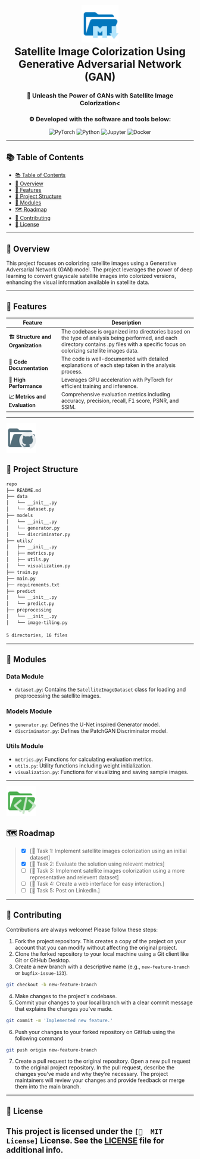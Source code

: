 
<div align="center">
<h1 align="center">
<img src="https://raw.githubusercontent.com/PKief/vscode-material-icon-theme/ec559a9f6bfd399b82bb44393651661b08aaf7ba/icons/folder-markdown-open.svg" width="100" />
<br>
 Satellite Image Colorization Using Generative Adversarial Network (GAN)
</h1>
<h3 align="center">📍 Unleash the Power of GANs with Satellite Image Colorization<</h3>
<h3 align="center">⚙️ Developed with the software and tools below:</h3>

<p align="center">
<img src="https://img.shields.io/badge/PyTorch-EE4C2C.svg?style=for-the-badge&logo=PyTorch&logoColor=white" alt="PyTorch" />
<img src="https://img.shields.io/badge/Python-3776AB.svg?style=for-the-badge&logo=Python&logoColor=white" alt="Python" />
<img src="https://img.shields.io/badge/Jupyter-F37626.svg?style=for-the-badge&logo=Jupyter&logoColor=white" alt="Jupyter" />
<img src="https://img.shields.io/badge/Docker-2496ED.svg?style=for-the-badge&logo=Docker&logoColor=white" alt="Docker" />
</p>
</div>

---

## 📚 Table of Contents
- [📚 Table of Contents](#-table-of-contents)
- [📍 Overview](#-overview)
- [💫 Features](#-features)
- [📂 Project Structure](#project-structure)
- [🧩 Modules](#modules)
- [🗺 Roadmap](#-roadmap)
- [🤝 Contributing](#-contributing)
- [📄 License](#-license)

---


## 📍 Overview

This project focuses on colorizing satellite images using a Generative Adversarial Network (GAN) model. The project leverages the power of deep learning to convert grayscale satellite images into colorized versions, enhancing the visual information available in satellite data.

---

## 💫 Features


| Feature                     | Description                                                                                                 |
|-----------------------------|-------------------------------------------------------------------------------------------------------------|
| **🏗 Structure and Organization** | The codebase is organized into directories based on the type of analysis being performed, and each directory contains .py files with a specific focus on colorizing satellite images data. |
| **📝 Code Documentation**        | The code is well-documented with detailed explanations of each step taken in the analysis process.     |
| **🚀 High Performance**          | Leverages GPU acceleration with PyTorch for efficient training and inference.                          |
| **📈 Metrics and Evaluation**    | Comprehensive evaluation metrics including accuracy, precision, recall, F1 score, PSNR, and SSIM.      |
---


<img src="https://raw.githubusercontent.com/PKief/vscode-material-icon-theme/ec559a9f6bfd399b82bb44393651661b08aaf7ba/icons/folder-github-open.svg" width="80" />

## 📂 Project Structure


```bash
repo
├── README.md
├── data
│   └── __init__.py
│   └── dataset.py
├── models
│   └── __init__.py
│   └── generator.py
│   └── discriminator.py
├── utils/
│   ├── __init__.py
│   ├── metrics.py
│   ├── utils.py
│   └── visualization.py
├── train.py
├── main.py
├── requirements.txt
├── predict
│   └── __init__.py
│   └── predict.py
├── preprocessing
│   └── __init__.py
│   └── image-tiling.py

5 directories, 16 files
```

---

## 🧩 Modules

### Data Module
- `dataset.py`: Contains the `SatelliteImageDataset` class for loading and preprocessing the satellite images.

### Models Module
- `generator.py`: Defines the U-Net inspired Generator model.
- `discriminator.py`: Defines the PatchGAN Discriminator model.

### Utils Module
- `metrics.py`: Functions for calculating evaluation metrics.
- `utils.py`: Utility functions including weight initialization.
- `visualization.py`: Functions for visualizing and saving sample images.

---


<img src="https://raw.githubusercontent.com/PKief/vscode-material-icon-theme/ec559a9f6bfd399b82bb44393651661b08aaf7ba/icons/folder-src-open.svg" width="80" />

## 🗺 Roadmap

> - [X] [📌  Task 1: Implement satellite images colorization using an initial dataset]
> - [X] [📌  Task 2: Evaluate the solution using relevent metrics]
> - [ ] [📌  Task 3: Implement satellite images colorization using a more representative and relevent dataset]
> - [ ] [📌  Task 4: Create a web interface for easy interaction.]
> - [ ] [📌  Task 5: Post on LinkedIn.]

---

## 🤝 Contributing

Contributions are always welcome! Please follow these steps:
1. Fork the project repository. This creates a copy of the project on your account that you can modify without affecting the original project.
2. Clone the forked repository to your local machine using a Git client like Git or GitHub Desktop.
3. Create a new branch with a descriptive name (e.g., `new-feature-branch` or `bugfix-issue-123`).
```sh
git checkout -b new-feature-branch
```
4. Make changes to the project's codebase.
5. Commit your changes to your local branch with a clear commit message that explains the changes you've made.
```sh
git commit -m 'Implemented new feature.'
```
6. Push your changes to your forked repository on GitHub using the following command
```sh
git push origin new-feature-branch
```
7. Create a pull request to the original repository.
Open a new pull request to the original project repository. In the pull request, describe the changes you've made and why they're necessary.
The project maintainers will review your changes and provide feedback or merge them into the main branch.

---

## 📄 License

This project is licensed under the `[📌  MIT License]` License. See the [LICENSE](https://github.com/Deebooo/satellite-colorization/blob/main/LICENSE) file for additional info.
---
